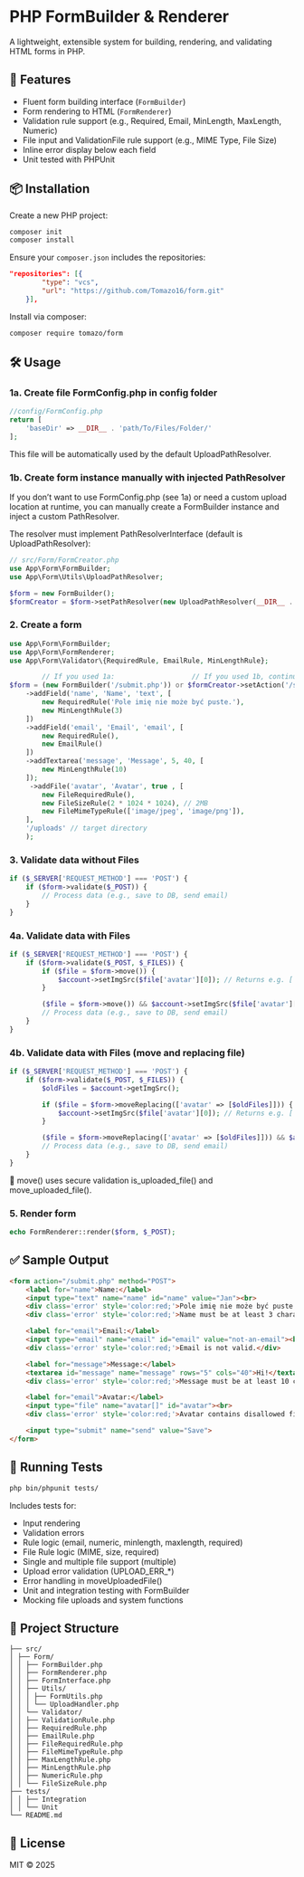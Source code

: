 # PHP FormBuilder & Renderer

A lightweight, extensible system for building, rendering, and validating HTML forms in PHP.

## 🚀 Features

- Fluent form building interface (`FormBuilder`)
- Form rendering to HTML (`FormRenderer`)
- Validation rule support (e.g., Required, Email, MinLength, MaxLength, Numeric)
- File input and ValidationFile rule support (e.g., MIME Type, File Size)
- Inline error display below each field
- Unit tested with PHPUnit

## 📦 Installation

Create a new PHP project:

```bash
composer init
composer install
```

Ensure your `composer.json` includes the repositories:

```json
"repositories": [{
        "type": "vcs",
        "url": "https://github.com/Tomazo16/form.git"
    }],
```

Install via composer:

```bash
composer require tomazo/form
```

## 🛠️ Usage

### 1a. Create file FormConfig.php in config folder

```php
//config/FormConfig.php
return [
    'baseDir' => __DIR__ . 'path/To/Files/Folder/'
];
```

This file will be automatically used by the default UploadPathResolver.

### 1b. Create form instance manually with injected PathResolver

If you don’t want to use FormConfig.php (see 1a) or need a custom upload location at runtime, you can manually create a FormBuilder instance and inject a custom PathResolver.

The resolver must implement PathResolverInterface (default is UploadPathResolver):

```php
// src/Form/FormCreator.php
use App\Form\FormBuilder;
use App\Form\Utils\UploadPathResolver;

$form = new FormBuilder();
$formCreator = $form->setPathResolver(new UploadPathResolver(__DIR__ . 'path/To/Files/Folder/')); // default is UploadPathResolver
```

### 2. Create a form

```php
use App\Form\FormBuilder;
use App\Form\FormRenderer;
use App\Form\Validator\{RequiredRule, EmailRule, MinLengthRule};

        // If you used 1a:                   // If you used 1b, continue using $formCreator:
$form = (new FormBuilder('/submit.php')) or $formCreator->setAction('/submit.php')
    ->addField('name', 'Name', 'text', [
        new RequiredRule('Pole imię nie może być puste.'),
        new MinLengthRule(3)
    ])
    ->addField('email', 'Email', 'email', [
        new RequiredRule(),
        new EmailRule()
    ])
    ->addTextarea('message', 'Message', 5, 40, [
        new MinLengthRule(10)
    ]);
     ->addFile('avatar', 'Avatar', true , [
        new FileRequiredRule(),
        new FileSizeRule(2 * 1024 * 1024), // 2MB
        new FileMimeTypeRule(['image/jpeg', 'image/png']),
    ],
    '/uploads' // target directory
    );
```

### 3. Validate data without Files

```php
if ($_SERVER['REQUEST_METHOD'] === 'POST') {
    if ($form->validate($_POST)) {
        // Process data (e.g., save to DB, send email)
    }
}
```

### 4a. Validate data with Files

```php
if ($_SERVER['REQUEST_METHOD'] === 'POST') {
    if ($form->validate($_POST, $_FILES)) {
        if ($file = $form->move()) {
            $account->setImgSrc($file['avatar'][0]); // Returns e.g. ['avatar' => ['/target/path/1234_avatar.jpg']]
        }

        ($file = $form->move()) && $account->setImgSrc($file['avatar'][0]);// shortcut version if one file is moved. moves files to specified locations and return ['avatar'][0] => ['/target/path/1234_avatar.jpg']
        // Process data (e.g., save to DB, send email)
    }
}
```

### 4b. Validate data with Files (move and replacing file)

```php
if ($_SERVER['REQUEST_METHOD'] === 'POST') {
    if ($form->validate($_POST, $_FILES)) {
        $oldFiles = $account->getImgSrc();

        if ($file = $form->moveReplacing(['avatar' => [$oldFiles]])) {
            $account->setImgSrc($file['avatar'][0]); // Returns e.g. ['avatar' => ['/target/path/1234_avatar.jpg']]
        }

        ($file = $form->moveReplacing(['avatar' => [$oldFiles]])) && $account->setImgSrc($file['avatar'][0]);// shortcut version if one file is moved. moves files to specified locations and return ['avatar'][0] => ['/target/path/1234_avatar.jpg']
        // Process data (e.g., save to DB, send email)
    }
}
```

🔐 move() uses secure validation is_uploaded_file() and move_uploaded_file().

### 5. Render form

```php
echo FormRenderer::render($form, $_POST);
```

## ✅ Sample Output

```html
<form action="/submit.php" method="POST">
    <label for="name">Name:</label>
    <input type="text" name="name" id="name" value="Jan"><br>
    <div class='error' style='color:red;'>Pole imię nie może być puste.</div>
    <div class='error' style='color:red;'>Name must be at least 3 characters.</div>

    <label for="email">Email:</label>
    <input type="email" name="email" id="email" value="not-an-email"><br>
    <div class='error' style='color:red;'>Email is not valid.</div>

    <label for="message">Message:</label>
    <textarea id="message" name="message" rows="5" cols="40">Hi!</textarea><br>
    <div class='error' style='color:red;'>Message must be at least 10 characters.</div>

    <label for="email">Avatar:</label>
    <input type="file" name="avatar[]" id="avatar"><br>
    <div class='error' style='color:red;'>Avatar contains disallowed file type.</div>

    <input type="submit" name="send" value="Save">
</form>
```

## 🧪 Running Tests

```bash
php bin/phpunit tests/
```

Includes tests for:

- Input rendering
- Validation errors
- Rule logic (email, numeric, minlength, maxlength, required)
- File Rule logic (MIME, size, required)
- Single and multiple file support (multiple)
- Upload error validation (UPLOAD_ERR_*)
- Error handling in moveUploadedFile()
- Unit and integration testing with FormBuilder
- Mocking file uploads and system functions

## 📁 Project Structure

```
├── src/
│ ├── Form/
│ │ ├── FormBuilder.php 
│ │ ├── FormRenderer.php 
│ │ ├── FormInterface.php 
│ │ ├── Utils/
│ │ │ ├── FormUtils.php
│ │ │ └── UploadHandler.php
│ │ └── Validator/
│ │ ├── ValidationRule.php
│ │ ├── RequiredRule.php
│ │ ├── EmailRule.php
│ │ ├── FileRequiredRule.php
│ │ ├── FileMimeTypeRule.php
│ │ ├── MaxLengthRule.php
│ │ ├── MinLengthRule.php
│ │ ├── NumericRule.php
│ │ └── FileSizeRule.php
├── tests/
│ │ ├── Integration
│ │ └── Unit
└── README.md
```

## 📃 License

MIT © 2025